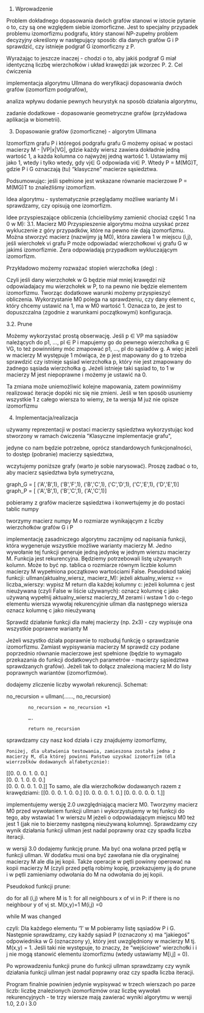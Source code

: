 1. Wprowadzenie

Problem dokładnego dopasowania dwóch grafów stanowi w istocie pytanie o to, czy są one względem siebie izomorficzne. Jest to specjalny przypadek problemu izomorfizmu podgrafu, który stanowi NP-zupełny problem decyzyjny określony w następujący sposób: dla danych grafów G i P sprawdzić, czy istnieje podgraf G izomorficzny z P.

Wyrażając to jeszcze inaczej - chodzi o to, aby jakiś podgraf G miał identyczną liczbę wierzchołków i układ krawędzi jak wzorzec P.
2. Cel ćwiczenia

implementacja algorytmu Ullmana do weryfikacji dopasowania dwóch grafów (izomorfizm podgrafów),

analiza wpływu dodanie pewnych heurystyk na sposób działania algorytmu,

zadanie dodatkowe - dopasowanie geometryczne grafów (przykładowa aplikacja w biometrii).


3.  Dopasowanie grafów (izomorficzne) - algorytm Ullmana

Izomorfizm grafu P i któregoś podgrafu grafu G możemy opisać w postaci macierzy M - |VP|x|VG|, gdzie każdy wiersz zawiera dokładnie jedną wartość 1, a każda kolumna co najwyżej jedną wartość 1. Ustawiamy mij jako 1, wtedy i tylko wtedy, gdy vj∈ G odpowiada vi∈ P. Wtedy P = M(MG)T, gdzie P i G oznaczają (tu) “klasyczne” macierze sąsiedztwa.

Podsumowując: jeśli spełnione jest wskazane równanie macierzowe P = M(MG)T to znaleźliśmy izomorfizm.

Idea algorytmu - systematycznie przeglądamy możliwe warianty M i sprawdzamy, czy opisują one izomorfizm.

  
Idee przyspieszające obliczenia (chcielibyśmy zamienić chociaż część  1 na 0 w M):
3.1. Macierz M0
Przyspieszenie algorytmu można uzyskać przez wykluczenie z góry przypadków, które na pewno nie dają izomorfizmu. Można stworzyć macierz (nazwijmy ją  M0), która zawiera 1 w miejscu (i,j), jeśli wierchołek vi  grafu P może odpowiadać wierzchołkowi vj grafu G w jakimś izomorfizmie. Zera odpowiadają przypadkom wykluczającym izomorfizm.

Przykładowo możemy rozważać stopień wierzchołka (deg) :

Czyli jeśli dany wierzchołek w G będzie miał mniej krawędzi niż odpowiadajacy mu wierzchołek w P, to na pewno nie będzie elementem izomorfizmu. Tworząc dodatkowe warunki możemy przyspieszyć obliczenia.
Wykorzystanie M0 polega  na sprawdzeniu, czy dany element c, który chcemy ustawić na 1, ma w M0 wartość 1. Oznacza to, że jest to dopuszczalna (zgodnie z warunkami początkowymi) konfiguracja.


3.2. Prune

Możemy wykorzystać prostą obserwację. Jeśli p ∈ VP ma sąsiadów należących do p1, ..., pl ∈ P i mapujemy go do pewnego wierzchołka g ∈ VG, to też powinniśmy móc zmapować  p1, ..., pl do sąsiadów g.
A więc jeżeli w macierzy M występuje 1 mówiąca, że p jest mapowany do g to trzeba sprawdzić czy istnieje sąsiad wierzchołka p, który nie jest zmapowany do żadnego sąsiada wierzchołka g. Jeżeli istnieje taki sąsiad to, to 1 w macierzy M jest niepoprawne i możemy je ustawić na 0.

Ta zmiana może uniemożliwić kolejne mapowania, zatem powinniśmy realizować iteracje dopóki nic się nie zmieni.
Jeśli w ten sposób usuniemy wszystkie 1 z całego wiersza to wiemy, że ta wersja M już nie opisze izomorfizmu


4. Implementacja/realizacja

używamy reprezentacji w postaci macierzy sąsiedztwa wykorzystując kod stworzony w ramach ćwiczenia "Klasyczne implementacje grafu",

jedyne co nam będzie potrzebne, oprócz standardowych funkcjonalności, to dostęp (pobranie) macierzy sąsiedztwa,

wczytujemy poniższe grafy (warto je sobie narysować). Proszę zadbać o to, aby macierz sąsiedztwa była symetryczna,


graph_G = [ ('A','B',1), ('B','F',1), ('B','C',1), ('C','D',1), ('C','E',1), ('D','E',1)]
graph_P = [ ('A','B',1), ('B','C',1), ('A','C',1)]


pobieramy z grafów macierze sąsiedztwa i konwertujemy je do postaci tablic numpy

tworzymy macierz numpy M o rozmiarze wynikającym z liczby wierzchołków grafów G i P

implementację zasadniczego algorytmu zacznijmy od napisania funkcji, która wygeneruje wszystkie możliwe warianty macierzy M. Jedno wywołanie tej funkcji generuje jedną jedynkę w jednym wierszu macierzy M. Funkcja jest rekurencyjna.
Będziemy potrzebowali listę używanych kolumn. Może to być np. tablica o rozmiarze równym liczbie kolumn macierzy M wypełniona początkowo wartościami False.
Pseudokod takiej funkcji:
ullman(aktualny_wiersz, macierz_M):
    jeżeli aktualny_wiersz == liczba_wierszy:
         wypisz M
         return
    dla każdej kolumny c:
         jeżeli kolumna c jest  nieużywana (czyli False w liście używanych):
              oznacz kolumnę c jako używaną
              wypełnij aktualny_wiersz macierzy_M zerami i wstaw 1 do c-tego elementu wiersza
              wywołaj rekurencyjnie ullman dla następnego wiersza
              oznacz kolumnę c jako nieużywaną

Sprawdź działanie funkcji dla małej macierzy (np. 2x3) - czy wypisuje ona wszystkie poprawne warianty M

Jeżeli wszystko działa poprawnie to rozbuduj funkcję o sprawdzanie izomorfizmu. Zamiast wypisywania macierzy M sprawdź czy podane poprzednio równanie macierzowe jest spełnione (będzie to wymagało przekazania do funkcji dodatkowych parametrów - macierzy sąsiedztwa sprawdzanych grafów). Jeżeli tak to dołącz znalezioną macierz M do listy poprawnych wariantów (izomorfizmów).

dodajemy zliczenie liczby wywołań rekurencji. Schemat:

no_recursion = ullman(......, no_recursion)

            no_recursion = no_recursion +1

            ….

            return no_recursion

sprawdzamy czy nasz kod działa i czy znajdujemy izomorfizmy,

    Poniżej, dla ułatwienia testowania, zamieszona została jedna z macierzy M, dla której powinni Państwo uzyskać izomorfizm (dla wierrzołków dodawanych alfabetycznie):
 [[0. 0. 0. 1. 0. 0.]                                                           
 [0. 0. 1. 0. 0. 0.]                                                            
 [0. 0. 0. 0. 1. 0.]]
    To samo, ale dla wierzchołków dodawanych razem z krawędziami: 
 [[0. 0. 0. 1. 0. 0.]
 [0. 0. 0. 0. 1. 0.]
 [0. 0. 0. 0. 0. 1.]]

implementujemy wersję 2.0  uwzględniającą macierz M0. Tworzymy macierz M0 przed wywołaniem funkcji ullman i wykorzystujemy w tej funkcji do tego, aby wstawiać 1 w wierszu M  jeżeli o odpowiadającym miejscu  M0 też jest 1 (jak nie to bierzemy następną nieużywaną kolumnę). Sprawdzamy czy wynik działania funkcji ullman jest nadal poprawny oraz czy spadła liczba iteracji.

w wersji 3.0 dodajemy funkcję prune. Ma być  ona wołana przed pętlą w funkcji ullman. W dodatku musi ona być zawołana nie dla oryginalnej macierzy M ale dla jej kopii. Także operacje w pętli powinny operować na kopii macierzy M (czyli przed pętlą robimy kopię, przekazujemy ją do prune i w pętli zamieniamy odwołania do M na odwołania do jej kopii.

Pseudokod funkcji prune:

do
    for all (i,j) where M is 1:
          for all neighbours x of vi in P:
                 if there is no neighbour y of vj st. M(x,y)=1
                       M(i,j) =0

while M was changed

czyli:
Dla każdego elementu ‘1’ w M pobieramy listę sąsiadów P i G. Następnie sprawdzamy, czy każdy sąsiad P (oznaczony x) ma “jakiegoś” odpowiednika w G (oznaczony y), który jest uwzględniony w macierzy M tj. M(x,y) = 1. Jeśli taki nie występuje, to znaczy, że “wejściowe” wierzchołki i i j nie mogą stanowić elementu izomorfizmu (wtedy ustawiamy M[i,j] = 0).

Po wprowadzeniu funkcji prune do funkcji ullman sprawdzamy czy wynik działania funkcji ullman jest nadal poprawny oraz czy spadła liczba iteracji.


Program finalnie powinien jedynie wypisywać w trzech wierszach po parze liczb: liczbę znalezionych izomorfizmów oraz liczbę wywołań rekurencyjnych - te trzy wiersze mają zawierać wyniki algorytmu w wersji 1.0, 2.0 i 3.0


